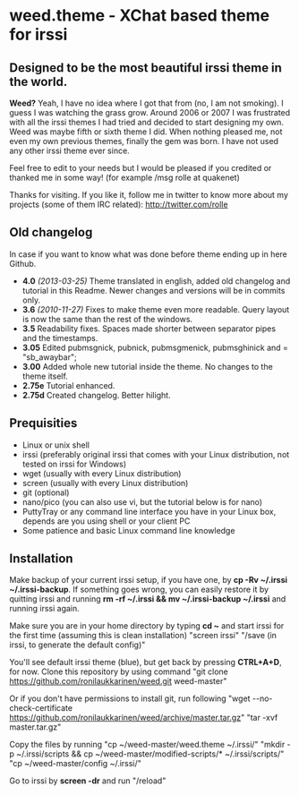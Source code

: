 weed.theme - XChat based theme for irssi
==============

Designed to be the most beautiful irssi theme in the world.
--------------

**Weed?** Yeah, I have no idea where I got that from (no, I am not smoking). I guess I was watching the grass grow. Around 2006 or 2007 I was frustrated with all the irssi themes I had tried and decided to start designing my own. Weed was maybe fifth or sixth theme I did. When nothing pleased me, not even my own previous themes, finally the gem was born. I have not used any other irssi theme ever since.

Feel free to edit to your needs but I would be pleased if you credited or thanked me in some way! (for example /msg rolle at quakenet)

Thanks for visiting.
If you like it, follow me in twitter to know more about my projects (some of them IRC related): http://twitter.com/rolle

Old changelog
--------------

In case if you want to know what was done before theme ending up in here Github.

- **4.0** *(2013-03-25)* Theme translated in english, added old changelog and tutorial in this Readme. Newer changes and versions will be in commits only.
- **3.6** *(2010-11-27)* Fixes to make theme even more readable. Query layout is now the same than the rest of the windows.
- **3.5** Readability fixes. Spaces made shorter between separator pipes and the timestamps.
- **3.05** Edited pubmsgnick, pubnick, pubmsgmenick, pubmsghinick and = "sb_awaybar";
- **3.00** Added whole new tutorial inside the theme. No changes to the theme itself.
- **2.75e** Tutorial enhanced. 
- **2.75d** Created changelog. Better hilight.

Prequisities
--------------

- Linux or unix shell
- irssi (preferably original irssi that comes with your Linux distribution, not tested on irssi for Windows)
- wget (usually with every Linux distribution)
- screen (usually with every Linux distribution)
- git (optional)
- nano/pico (you can also use vi, but the tutorial below is for nano)
- PuttyTray or any command line interface you have in your Linux box, depends are you using shell or your client PC
- Some patience and basic Linux command line knowledge

Installation
--------------

Make backup of your current irssi setup, if you have one, by **cp -Rv ~/.irssi ~/.irssi-backup**. If something goes wrong, you can easily restore it by quitting irssi and running **rm -rf ~/.irssi && mv ~/.irssi-backup ~/.irssi** and running irssi again.

Make sure you are in your home directory by typing **cd ~** and start irssi for the first time (assuming this is clean installation)
"screen irssi"
"/save (in irssi, to generate the default config)"

You'll see default irssi theme (blue), but get back by pressing **CTRL+A+D**, for now. Clone this repository by using command 
"git clone https://github.com/ronilaukkarinen/weed.git weed-master"

Or if you don't have permissions to install git, run following
"wget --no-check-certificate https://github.com/ronilaukkarinen/weed/archive/master.tar.gz"
"tar -xvf master.tar.gz"

Copy the files by running 
"cp ~/weed-master/weed.theme ~/.irssi/"
"mkdir -p ~/.irssi/scripts && cp ~/weed-master/modified-scripts/* ~/.irssi/scripts/"
"cp ~/weed-master/config ~/.irssi/"

Go to irssi by **screen -dr** and run
"/reload"
